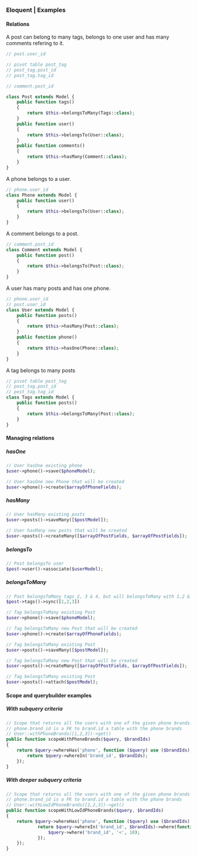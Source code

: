 ### Eloquent | Examples


#### Relations

A post can belong to many tags, belongs to one user and has many comments refering to it. 
```php
// post.user_id

// pivot table post_tag
// post_tag.post_id
// post_tag.tag_id

// comment.post_id

class Post extends Model {
    public function tags()
    {
        return $this->belongsToMany(Tags::class);
    }
    public function user()
    {
        return $this->belongsTo(User::class);
    }
    public function comments()
    {
        return $this->hasMany(Comment::class);
    }
}
```

A phone belongs to a user.
```php
// phone.user_id
class Phone extends Model {
    public function user()
    {
        return $this->belongsTo(User::class);
    }
}
```

A comment belongs to a post.
```php
// comment.post_id
class Comment extends Model {
    public function post()
    {
        return $this->belongsTo(Post::class);
    }
}
```

A user has many posts and has one phone.
```php
// phone.user_id
// post.user_id
class User extends Model {
    public function posts()
    {
        return $this->hasMany(Post::class);
    }
    public function phone()
    {
        return $this->hasOne(Phone::class);
    }
}
```

A tag belongs to many posts
```php
// pivot table post_tag
// post_tag.post_id
// post_tag.tag_id
class Tags extends Model {
    public function posts()
    {
        return $this->belongsToMany(Post::class);
    }
}
```

#### Managing relations

##### hasOne
```php
// User hasOne existing phone
$user->phone()->save($phoneModel);

// User hasOne new Phone that will be created
$user->phone()->create($arrayOfPhoneFields);
```
##### hasMany
```php
// User hasMany existing posts
$user->posts()->saveMany([$postModel]);

// User hasMany new posts that will be created
$user->posts()->createMany([$arrayOfPostFields, $arrayOfPostFields]);
```
##### belongsTo
```php
// Post belongsTo user
$post->user()->associate($userModel);
```
##### belongsToMany
```php
// Post belongsToMany tags 2, 3 & 4, but will belongsToMany with 1,2 & 3 through sync
$post->tags()->sync([1,2,3])

// Tag belongsToMany existing Post
$user->phone()->save($phoneModel);

// Tag belongsToMany new Post that will be created
$user->phone()->create($arrayOfPhoneFields);

// Tag belongsToMany existing Post
$user->posts()->saveMany([$postModel]);

// Tag belongsToMany new Post that will be created
$user->posts()->createMany([$arrayOfPostFields, $arrayOfPostFields]);

// Tag belongsToMany existing Post
$user->posts()->attach($postModel);
```

#### Scope and querybuilder examples

##### With subquery criteria
```php
// Scope that returns all the users with one of the given phone brands.
// phone.brand_id is a FK to brand.id a table with the phone brands
// User::withPhoneBrands([1,2,3])->get()
public function scopeWithPhoneBrands($query, $brandIds)
{
    return $query->whereHas('phone', function ($query) use ($brandIds) {
        return $query->whereIn('brand_id', $brandIds);
    });
}
```

##### With deeper subquery criteria
```php
// Scope that returns all the users with one of the given phone brands ony when the brand id's are under 10
// phone.brand_id is a FK to brand.id a table with the phone brands
// User::withLowIdPhoneBrands([1,2,3])->get()
public function scopeWithLowIdPhoneBrands($query, $brandIds)
{
    return $query->whereHas('phone', function ($query) use ($brandIds) {
            return $query->whereIn('brand_id', $brandIds)->where(function ($query) {
                $query->where('brand_id', '<', 10);
            });
    });
}
```
